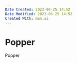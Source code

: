 ```yaml
---
Date Created: 2023-06-25 14:52
Date Modified: 2023-06-25 14:52
Created With: mem.ai
---
```


# Popper

Popper
